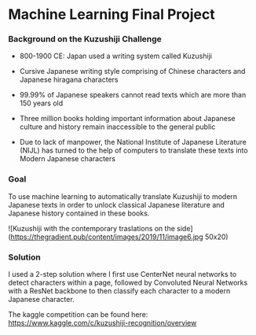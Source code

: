 # Machine Learning Final Project

### Background on the Kuzushiji Challenge

* 800-1900 CE: Japan used a writing system called Kuzushiji

* Cursive Japanese writing style comprising of Chinese characters and Japanese hiragana characters

* 99.99% of Japanese speakers cannot read texts which are more than 150 years old

* Three million books holding important information about Japanese culture and history remain inaccessible to the general public

* Due to lack of manpower, the National Institute of Japanese Literature (NIJL) has turned to the help of computers to translate these texts into Modern Japanese characters


### Goal
To use machine learning to automatically translate Kuzushiji to modern Japanese texts in order to unlock classical Japanese literature and Japanese history contained in these books.

![Kuzushiji with the contemporary traslations on the side](https://thegradient.pub/content/images/2019/11/image6.jpg 50x20)

### Solution
I used a 2-step solution where I first use CenterNet neural networks to detect characters within a page, followed by  Convoluted Neural Networks with a ResNet backbone to then classify each character to a modern Japanese character.

The kaggle competition can be found here:
https://www.kaggle.com/c/kuzushiji-recognition/overview
